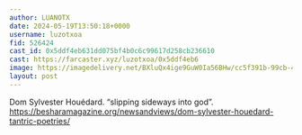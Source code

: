 ```yaml
---
author: LUANOTX
date: 2024-05-19T13:50:18+0000
username: luzotxoa
fid: 526424
cast_id: 0x5ddf4eb631dd075bf4b0c6c99617d258cb236610
cast: https://farcaster.xyz/luzotxoa/0x5ddf4eb6
image: https://imagedelivery.net/BXluQx4ige9GuW0Ia56BHw/cc5f391b-99cb-4239-d68e-345970292f00/original
layout: post
---
```


Dom Sylvester Houédard.
“slipping sideways into god”. https://besharamagazine.org/newsandviews/dom-sylvester-houedard-tantric-poetries/

<img src='https://imagedelivery.net/BXluQx4ige9GuW0Ia56BHw/cc5f391b-99cb-4239-d68e-345970292f00/original' alt='' referrerpolicy='no-referrer'/>
